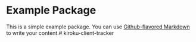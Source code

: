 # Example Package

This is a simple example package. You can use
[Github-flavored Markdown](https://guides.github.com/features/mastering-markdown/)
to write your content.# kiroku-client-tracker
